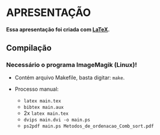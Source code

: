 # APRESENTAÇÃO 

#### Essa apresentação foi criada com [LaTeX](www.latex-project.org).

## Compilação

### Necessário o programa ImageMagik (Linux)!

- Contém arquivo Makefile, basta digitar: `make`.

- Processo manual:
	- `latex main.tex`
	- `bibtex main.aux`
	- 2x `latex main.tex`
	- `dvips main.dvi -o main.ps`
	- `ps2pdf main.ps Metodos_de_ordenacao_Comb_sort.pdf`
